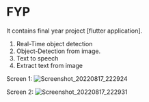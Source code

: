 # FYP
It contains final year project [flutter application].
1) Real-Time object detection
2) Object-Detection from image.
3) Text to speech 
4) Extract text from image

Screen 1:
![Screenshot_20220817_222924](https://user-images.githubusercontent.com/60145723/185205242-13b0b224-f838-4ff7-ad4b-8bc72c82559a.jpg)

Screen 2:
![Screenshot_20220817_222931](https://user-images.githubusercontent.com/60145723/185205664-a94ee316-eb0f-4e7c-ae22-6c0527f81f43.jpg)

